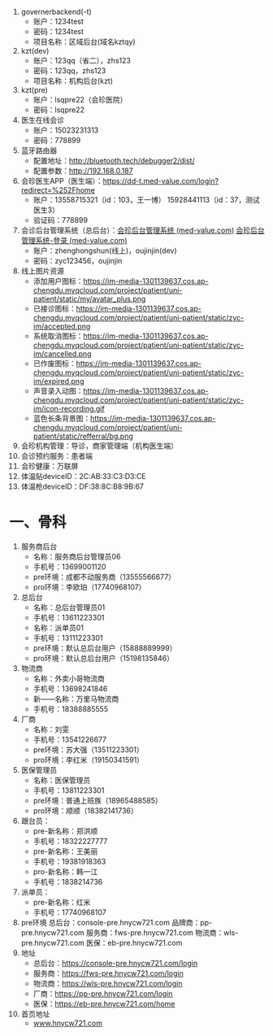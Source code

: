 1. governerbackend(-t)
   - 账户：1234test
   - 密码：1234test
   - 项目名称：区域后台(域名kztqy)
2. kzt(dev)
   - 账户：123qq（省二），zhs123
   - 密码：123qq，zhs123
   - 项目名称：机构后台(kzt)
3. kzt(pre)
   - 账户：lsqpre22（会珍医院）
   - 密码：lsqpre22
4. 医生在线会诊
   - 账户：15023231313
   - 密码：778899
5. 蓝牙路由器
   - 配置地址：http://bluetooth.tech/debugger2/dist/
   - 配置参数：http://192.168.0.187
6. 会珍医生APP（医生端）：https://dd-t.med-value.com/login?redirect=%252Fhome
   - 账户：13558715321（id：103，王一博）	15928441113（id：37，测试医生3）
   - 验证码：778899
7. 会诊后台管理系统（总后台）：[会珍后台管理系统 (med-value.com)](https://console.med-value.com/adminpro/)        [会珍后台管理系统-登录 (med-value.com)](http://console-dev.med-value.com/admindev/login/?next=/admindev/)
   - 账户：zhenghongshun(线上)，oujinjin(dev)
   - 密码：zyc123456，oujinjin
8. 线上图片资源
   - 添加用户图标：https://im-media-1301139637.cos.ap-chengdu.myqcloud.com/project/patient/uni-patient/static/my/avatar_plus.png
   - 已接诊图标：https://im-media-1301139637.cos.ap-chengdu.myqcloud.com/project/patient/uni-patient/static/zyc-im/accepted.png
   - 系统取消图标：https://im-media-1301139637.cos.ap-chengdu.myqcloud.com/project/patient/uni-patient/static/zyc-im/cancelled.png
   - 已作废图标：https://im-media-1301139637.cos.ap-chengdu.myqcloud.com/project/patient/uni-patient/static/zyc-im/expired.png
   - 声音录入动图：https://im-media-1301139637.cos.ap-chengdu.myqcloud.com/project/patient/uni-patient/static/zyc-im/icon-recording.gif
   - 蓝色长条背景图：https://im-media-1301139637.cos.ap-chengdu.myqcloud.com/project/patient/uni-patient/static/refferral/bg.png
9. 会珍机构管理：导诊，商家管理端（机构医生端）
10. 会诊预约服务：患者端
11. 会珍健康：万联屏
12. 体温贴deviceID：2C:AB:33:C3:D3:CE
13. 体温枪deviceID：DF:38:8C:B8:9B:67

# 一、骨科

1. 服务商后台
   - 名称：服务商后台管理员06
   - 手机号：13699001120
   - pre环境：成都不动服务商（13555566677）
   - pro环境：李欧珀（17740968107）
2. 总后台
   - 名称：总后台管理员01
   - 手机号：13611223301
   - 名称：派单员01
   - 手机号：13111223301
   - pre环境：默认总后台用户（15888889999）
   - pro环境：默认总后台用户（15198135846）
3. 物流商
   - 名称：外卖小哥物流商
   - 手机号：13698241846
   - 新——名称：万里马物流商
   - 手机号：18388885555
4. 厂商
   - 名称：刘雯
   - 手机号：13541226677
   - pre环境：苏大强（13511223301）
   - pro环境：李红米（19150341591）
5. 医保管理员
   - 名称：医保管理员
   - 手机号：13811223301
   - pre环境：普通上班族（18965488585）
   - pro环境：顺顺（18382141736）
6. 跟台员：
   - pre-新名称：郑洪顺
   - 手机号：18322227777
   - pre-新名称：王美丽
   - 手机号：19381918363
   - pro-新名称：韩一江
   - 手机号：1838214736
7. 派单员：
   - pre-新名称：红米
   - 手机号：17740968107
8. pre环境
   总后台：console-pre.hnycw721.com
   品牌商：pp-pre.hnycw721.com
   服务商：fws-pre.hnycw721.com
   物流商：wls-pre.hnycw721.com
   医保：eb-pre.hnycw721.com
9. 地址
   - 总后台：https://console-pre.hnycw721.com/login
   - 服务商：https://fws-pre.hnycw721.com/login
   - 物流商：https://wls-pre.hnycw721.com/login
   - 厂商：https://pp-pre.hnycw721.com/login
   - 医保：https://eb-pre.hnycw721.com/home
10. 首页地址
    - www.hnycw721.com

